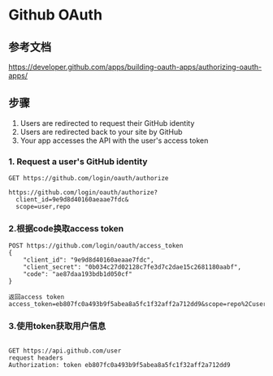 # Github OAuth

## 参考文档

https://developer.github.com/apps/building-oauth-apps/authorizing-oauth-apps/

## 步骤

1. Users are redirected to request their GitHub identity
2. Users are redirected back to your site by GitHub
3. Your app accesses the API with the user's access token

### 1. Request a user's GitHub identity

```
GET https://github.com/login/oauth/authorize

https://github.com/login/oauth/authorize?
  client_id=9e9d8d40160aeaae7fdc&
  scope=user,repo
```

### 2.根据code换取access token

```api
POST https://github.com/login/oauth/access_token
{
	"client_id": "9e9d8d40160aeaae7fdc",
	"client_secret": "0b034c27d02128c7fe3d7c2dae15c2681180aabf",
	"code": "ae87daa193bdb1d050cf"
}

返回access token
access_token=eb807fc0a493b9f5abea8a5fc1f32aff2a712dd9&scope=repo%2Cuser&token_type=bearer
```

### 3.使用token获取用户信息

```

GET https://api.github.com/user
request headers
Authorization: token eb807fc0a493b9f5abea8a5fc1f32aff2a712dd9
```